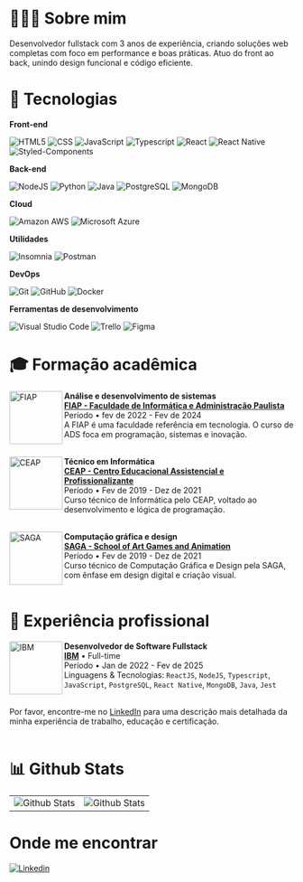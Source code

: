 
# 👨🏻‍💻 Sobre mim

  Desenvolvedor fullstack com 3 anos de experiência, criando soluções web completas com foco em performance e boas práticas.
Atuo do front ao back, unindo design funcional e código eficiente.


# 📖 Tecnologias

**Front-end**

![HTML5](https://img.shields.io/badge/-HTML5-333333?style=flat&logo=HTML5)
![CSS](https://img.shields.io/badge/-CSS-333333?style=flat&logo=CSS3&logoColor=1572B6)
![JavaScript](https://img.shields.io/badge/-JavaScript-333333?style=flat&logo=javascript)
![Typescript](https://img.shields.io/badge/TypeScript-333333?style=flat&logo=typescript)
![React](https://img.shields.io/badge/-React-333333?style=flat&logo=react)
![React Native](https://img.shields.io/badge/-React%20Native-333333?style=flat&logo=react)
![Styled-Components](https://img.shields.io/badge/styled--components-333333?style=flat&logo=styled-components)

**Back-end**

![NodeJS](https://img.shields.io/badge/Node.js-333333?style=flat&logo=node.js)
![Python](https://img.shields.io/badge/Python-333333?style=flat&logo=python&logoColor=white)
![Java](https://img.shields.io/badge/-Java-333333?style=flat&logo=Java&logoColor=007396)
![PostgreSQL](https://img.shields.io/badge/PostgreSQL-333333?style=flat&logo=postgresql)
![MongoDB](https://img.shields.io/badge/MongoDB-333333?style=flat&logo=mongodb)

**Cloud**

![Amazon AWS](https://img.shields.io/badge/Amazon_AWS-333333?style=flat&logo=amazon-aws&logoColor=white)
![Microsoft Azure](https://img.shields.io/badge/Microsoft_Azure-333333?style=flat&logo=microsoft-azure&logoColor=white)

**Utilidades**

![Insomnia](https://img.shields.io/badge/-Insomnia-333333?style=flat&logo=insomnia)
![Postman](https://img.shields.io/badge/-Postman-333333?style=flat&logo=postman)

**DevOps**

![Git](https://img.shields.io/badge/-Git-333333?style=flat&logo=git)
![GitHub](https://img.shields.io/badge/-GitHub-333333?style=flat&logo=github)
![Docker](https://img.shields.io/badge/-Docker-333333?style=flat&logo=docker)

**Ferramentas de desenvolvimento**

![Visual Studio Code](https://img.shields.io/badge/-Visual%20Studio%20Code-333333?style=flat&logo=visual-studio-code&logoColor=007ACC)
![Trello](https://img.shields.io/badge/-Trello-333333?style=flat&logo=trello&logoColor=007ACC)
![Figma](https://img.shields.io/badge/-Figma-333333?style=flat&logo=figma&logoColor=007ACC)

# 🎓 Formação acadêmica

<img align="left" height="94px" width="94px" alt="FIAP" src="https://avatars.githubusercontent.com/u/79948663?s=200&v=4"/>

**Análise e desenvolvimento de sistemas** \
[**FIAP - Faculdade de Informática e Administração Paulista**](https://www.fiap.com.br/) <br>
Período • fev de 2022 - Fev de 2024 <br>
A FIAP é uma faculdade referência em tecnologia. O curso de ADS foca em programação, sistemas e inovação.<br><br>

<img align="left" height="94px" width="94px" alt="CEAP" src="https://media.licdn.com/dms/image/v2/D4D0BAQFTbrizdYq6yA/company-logo_200_200/company-logo_200_200/0/1719251009103/ceappedreira_logo?e=2147483647&v=beta&t=3pwwH1NBJqkiyfUnd710iBg214lARzHN4VLEH2IB3i8"/>

**Técnico em Informática** \
[**CEAP - Centro Educacional Assistencial e Profissionalizante**](https://ceappedreira.org.br/) <br>
Período • Fev de 2019 - Dez de 2021 <br>
Curso técnico de Informática pelo CEAP, voltado ao desenvolvimento e lógica de programação.<br><br>

<img align="left" height="94px" width="94px" alt="SAGA" src="https://media.licdn.com/dms/image/v2/D4D0BAQFCZZd5DcLSjg/company-logo_200_200/B4DZW1ZDjSHAAM-/0/1742505000081/escolasaga_logo?e=2147483647&v=beta&t=NTOab1F7nyMYXaX0IbENzbjWAhAQjUlHr6TBQXhlok4"/>

**Computação gráfica e design** \
[**SAGA - School of Art Games and Animation**](https://saga.com.br/) <br>
Período • Fev de 2019 - Dez de 2021 <br>
Curso técnico de Computação Gráfica e Design pela SAGA, com ênfase em design digital e criação visual.<br><br>


# 💼 Experiência profissional

[<img align="left" height="94px" width="94px" alt="IBM" src="https://t.ctcdn.com.br/npouwF-3wxH1Bq5QyNtmaLKCPBM=/1080x1080/smart/i654119.png"/>](https://www.spacex.com/)

**Desenvolvedor de Software Fullstack** \
[**IBM**](https://www.ibm.com/br-pt) • Full-time <br>
Período • Jan de 2022 - Fev de 2025 <br>
Linguagens & Tecnologias: `ReactJS`, `NodeJS`, `Typescript`, `JavaScript`, `PostgreSQL`, `React Native`, `MongoDB`, `Java`, `Jest`<br><br>


Por favor, encontre-me no [LinkedIn](https://www.linkedin.com/in/jvmntr/) para uma descrição mais detalhada da minha experiência de trabalho, educação e certificação. <br><br>

# 📊 Github Stats

<table>
  <tr>
    <td>
      <img
        src="https://github-readme-stats.vercel.app/api?username=jvmntr&theme=tokyonight&show_icons=true" 
        alt="Github Stats"
      />
    </td>
    <td>
      <img
        src="https://github-readme-stats.vercel.app/api/top-langs/?username=jvmntr&theme=tokyonight&hide_border=false&include_all_commits=true&count_private=true&layout=compact" 
        alt="Github Stats"
      />
    </td>
  </tr>
</table>

# Onde me encontrar

[![Linkedin](https://img.shields.io/badge/-Jvmntr-333333?style=flat-square&logo=Linkedin&logoColor=white&link=https://www.linkedin.com/in/jvmntr/)](https://www.linkedin.com/in/jvmntr/)
<!--
**Jvmntr/Jvmntr** is a ✨ _special_ ✨ repository because its `README.md` (this file) appears on your GitHub profile.

Here are some ideas to get you started:

- 🔭 I’m currently working on ...
- 🌱 I’m currently learning ...
- 👯 I’m looking to collaborate on ...
- 🤔 I’m looking for help with ...
- 💬 Ask me about ...
- 📫 How to reach me: ...
- 😄 Pronouns: ...
- ⚡ Fun fact: ...
-->
